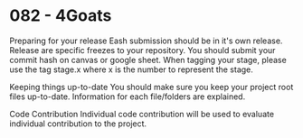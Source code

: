 # 082 - 4Goats
Preparing for your release
Eash submission should be in it's own release. Release are specific freezes to your repository. You should submit your commit hash on canvas or google sheet. When tagging your stage, please use the tag stage.x where x is the number to represent the stage.

Keeping things up-to-date
You should make sure you keep your project root files up-to-date. Information for each file/folders are explained.

Code Contribution
Individual code contribution will be used to evaluate individual contribution to the project.
